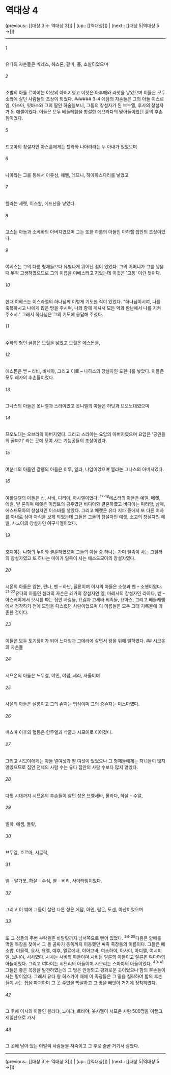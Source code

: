 # 역대상 4

(previous:: [[대상 3|← 역대상 3]]) | (up:: [[역대상]]) | (next:: [[대상 5|역대상 5 →]])

***




###### 1 

유다의 자손들은 베레스, 헤스론, 갈미, 훌, 소발이었으며 



###### 2 

소발의 아들 르아야는 야핫의 아버지였고 야핫은 아후매와 라핫을 낳았으며 이들은 모두 소라에 살던 사람들의 조상이 되었다. ###### 3-4 에담의 자손들은 그의 아들 이스르엘, 이스마, 잇바스와 그의 딸인 하술렐보니, 그돌의 창설자가 된 브누엘, 후사의 창설자가 된 에셀이었다. 이들은 모두 베들레헴을 창설한 에브라다의 맏아들이었던 훌의 후손들이었다. 



###### 5 

드고아의 창설자인 아스훌에게는 헬라와 나아라라는 두 아내가 있었으며 



###### 6 

나아라는 그를 통해서 아훗삼, 헤벨, 데므니, 하아하스다리를 낳았고 



###### 7 

헬라는 세렛, 이스할, 에드난을 낳았다. 



###### 8 

고스는 아눕과 소베바의 아버지였으며 그는 또한 하룸의 아들인 아하헬 집안의 조상이었다. 



###### 9 

야베스는 그의 다른 형제들보다 유별나게 뛰어난 점이 있었다. 그의 어머니가 그를 낳을 때 무척 고생하였으므로 그의 이름을 야베스라고 지었는데 이것은 '고통' 이란 뜻이다. 



###### 10 

한때 야베스는 이스라엘의 하나님께 이렇게 기도한 적이 있었다. "하나님이시여, 나를 축복하시고 나에게 많은 땅을 주시며, 나와 함께 계셔서 모든 악과 환난에서 나를 지켜 주소서." 그래서 하나님은 그의 기도에 응답해 주셨다. 



###### 11 

수하의 형인 글룹은 므힐을 낳았고 므힐은 에스돈을, 



###### 12 

에스돈은 벧 – 라바, 바세아, 그리고 이르 – 나하스의 창설자인 드힌나를 낳았다. 이들은 모두 레가의 후손들이었다. 



###### 13 

그나스의 아들은 옷니엘과 스라야였고 옷니엘의 아들은 하닷과 므오노대였으며 



###### 14 

므오노대는 오브라의 아버지였다. 그리고 스라야는 요압의 아버지였으며 요압은 '공인들의 골짜기' 라는 곳에 모여 사는 기능공들의 조상이었다. 



###### 15 

여분네의 아들인 갈렙의 아들은 이루, 엘라, 나암이었으며 엘라는 그나스의 아버지였다. 



###### 16 

여할렐렐의 아들은 십, 시바, 디리아, 아사렐이었다. <sup class="versenum">17-18</sup>에스라의 아들은 예델, 메렛, 에벨, 얄 론이며 메렛은 이집트의 공주였던 비디아와 결혼하였고 비디아는 미리암, 삼매, 에스드모아의 창설자인 이스바를 낳았다. 그리고 메렛은 유다 지파 중에서 또 다른 여자를 아내로 삼아 자식을 보게 되었는데 그들은 그돌의 창설자인 예렛, 소고의 창설자인 헤벨, 사노아의 창설자인 여구디엘이었다. 



###### 19 

호디야는 나함의 누이와 결혼하였으며 그들의 아들 중 하나는 가미 일족이 사는 그일라의 창설자였고 또 하나는 마아가 일족이 사는 에스드모아의 창설자였다. 



###### 20 

시몬의 아들은 암논, 린나, 벤 – 하난, 딜론이며 이시의 아들은 소헷과 벤 – 소헷이었다. <sup class="versenum">21-22</sup>유다의 아들인 셀라의 자손은 레가의 창설자인 엘, 마레사의 창설자인 라아다, 벧 – 아스베야에서 모시를 짜는 집안 사람들, 요김과 고세바 씨족들, 요아스, 그리고 베들레헴에서 정착하기 전에 모압을 다스렸던 사람이었으며 이 이름들은 모두 고대 기록물에 의존한 것이다. 



###### 23 

이들은 모두 토기장이가 되어 느다임과 그데라에 살면서 왕을 위해 일하였다. ## 시므온의 자손들 



###### 24 

시므온의 아들은 느무엘, 야민, 야립, 세라, 사울이며 



###### 25 

사울의 아들은 살룸이고 그의 손자는 밉삼이며 그의 증손자는 미스마였다. 



###### 26 

미스마 이후의 혈통은 함무엘과 삭굴과 시므이로 이어졌다. 



###### 27 

그리고 시므이에게는 아들 열여섯과 딸 여섯이 있었으나 그 형제들에게는 자녀들이 많지 않았으므로 집안 전체의 사람 수는 유다 집안의 사람 수보다 많지 않았다. 



###### 28 

다윗 시대까지 시므온의 후손들이 살던 성은 브엘세바, 몰라다, 하살 – 수알, 



###### 29 

빌하, 에셈, 돌랏, 



###### 30 

브두엘, 호르마, 시글락, 



###### 31 

벧 – 말가봇, 하살 – 수심, 벧 – 비리, 사아라임이었다. 



###### 32 

그리고 이 밖에 그들이 살던 다른 성은 에담, 아인, 림몬, 도겐, 아산이었으며 



###### 33 

또 그 성들의 주변 부락들은 바알랏까지 남서쪽으로 뻗어 있었다. <sup class="versenum">34-39</sup>다음은 양떼를 먹일 목장을 찾아서 그 돌 골짜기 동쪽까지 이동했던 씨족 족장들의 이름이다. 그들은 메소밥, 야믈렉, 요사, 요엘, 예후, 엘료에내, 야아고바, 여소하야, 아사야, 아디엘, 여시미엘, 브나야, 시사였다. 시사는 시비의 아들이며 시비는 알론의 아들이고 알론은 여다야의 아들이었다. 그리고 여다야는 시므리의 아들이며 시므리는 스마야의 아들이었다. <sup class="versenum">40-41</sup>그들은 좋은 목장을 발견하였는데 그 땅은 안정되고 평화로운 곳이었으나 함의 후손들이 사는 땅이었다. 그래서 유다 왕 히스기야 때에 이 족장들은 그 땅을 침략하여 함의 후손들이 사는 집을 파괴하며 그 곳 주민을 학살하고 그 땅을 빼앗아 거기에 정착하였다. 



###### 42 

그 후에 이시의 아들인 블라댜, 느아랴, 르바야, 웃시엘이 시므온 사람 500명을 이끌고 세일산으로 가서 



###### 43 

그 곳에 남아 있는 아말렉 사람들을 쳐죽이고 그 후로 줄곧 거기서 살았다.

***

(previous:: [[대상 3|← 역대상 3]]) | (up:: [[역대상]]) | (next:: [[대상 5|역대상 5 →]])
